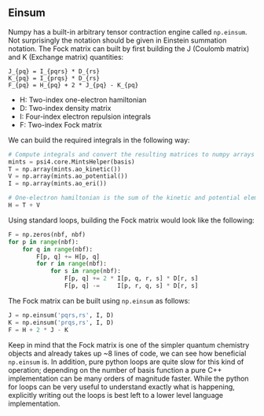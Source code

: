 ## Einsum
Numpy has a built-in arbitrary tensor contraction engine called ```np.einsum```.
Not surprisingly the notation should be given in Einstein summation notation.
The Fock matrix can built by first building the J (Coulomb matrix) and K (Exchange matrix) quantities:

```
J_{pq} = I_{pqrs} * D_{rs}
K_{pq} = I_{prqs} * D_{rs}
F_{pq} = H_{pq} + 2 * J_{pq} - K_{pq}
```

 - H: Two-index one-electron hamiltonian 
 - D: Two-index density matrix
 - I: Four-index electron repulsion integrals
 - F: Two-index Fock matrix

We can build the required integrals in the following way: 
```python
# Compute integrals and convert the resulting matrices to numpy arrays
mints = psi4.core.MintsHelper(basis)
T = np.array(mints.ao_kinetic())
V = np.array(mints.ao_potential())
I = np.array(mints.ao_eri())

# One-electron hamiltonian is the sum of the kinetic and potential elements
H = T + V
```

Using standard loops, building the Fock matrix would look like the following:
```python
F = np.zeros(nbf, nbf)
for p in range(nbf):
    for q in range(nbf):
        F[p, q] += H[p, q]
        for r in range(nbf):
            for s in range(nbf):
                F[p, q] += 2 * I[p, q, r, s] * D[r, s]
                F[p, q] -=     I[p, r, q, s] * D[r, s]
```

The Fock matrix can be built using ```np.einsum``` as follows:
```python
J = np.einsum('pqrs,rs', I, D) 
K = np.einsum('prqs,rs', I, D)
F = H + 2 * J - K
```

Keep in mind that the Fock matrix is one of the simpler quantum chemistry objects and already takes up ~8 lines of code, we can see how beneficial ```np.einsum``` is.
In addition, pure python loops are quite slow for this kind of operation; depending on the number of basis function a pure C++ implementation can be many orders of magnitude faster.
While the python for loops can be very useful to understand exactly what is happening, explicitly writing out the loops is best left to a lower level language implementation.





